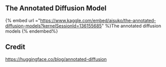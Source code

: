 ## The Annotated Diffusion Model

{% embed url ="https://www.kaggle.com/embed/aisuko/the-annotated-diffusion-models?kernelSessionId=136155685" %}The annotated diffusion models {% endembed%}

## Credit

https://huggingface.co/blog/annotated-diffusion
